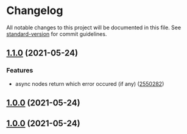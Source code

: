 # Changelog

All notable changes to this project will be documented in this file. See [standard-version](https://github.com/conventional-changelog/standard-version) for commit guidelines.

## [1.1.0](https://github.com/freezernick/ue-gjapi-core/compare/v1.0.0-RC1...v1.1.0) (2021-05-24)


### Features

* async nodes return which error occured (if any) ([2550282](https://github.com/freezernick/ue-gjapi-core/commits/2550282c16f295eba55b98425a1c92ca39a2517e))

## [1.0.0](https://github.com/freezernick/ue-gjapi-core/compare/v1.0.0-RC1...v1.0.0) (2021-05-24)

## [1.0.0](https://github.com/freezernick/ue-gjapi-core/compare/v1.0.0-RC1...v1.0.0) (2021-05-24)
